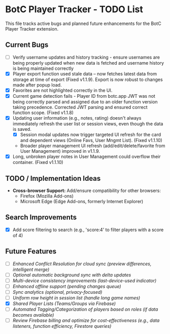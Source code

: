 # BotC Player Tracker - TODO List

This file tracks active bugs and planned future enhancements for the BotC Player Tracker extension.

## Current Bugs

*   [ ] Verify username updates and history tracking - ensure usernames are being properly updated when new data is fetched and username history is being maintained correctly
*   [x] Player export function used stale data – now fetches latest data from storage at time of export (Fixed v1.1.9). Export is now robust to changes made after popup load.
*   [x] Favorites are not highlighted correctly in the UI.
*   [x] Current game detection fails - Player ID from botc.app JWT was not being correctly parsed and assigned due to an older function version taking precedence. Corrected JWT parsing and ensured correct function scope. (Fixed v1.1.8)
*   [x] Updating user information (e.g., notes, rating) doesn't always immediately refresh the user list or session views, even though the data is saved.
    *   [x] Session modal updates now trigger targeted UI refresh for the card and dependent views (Online Favs, User Mngmt List). (Fixed v1.1.10)
    *   Broader player management UI refresh (add/edit/delete/favorite from User Management) improved in v1.1.9.
*   [x] Long, unbroken player notes in User Management could overflow their container. (Fixed v1.1.10)

## TODO / Implementation Ideas

- **Cross-browser Support:** Add/ensure compatibility for other browsers:
  - Firefox (Mozilla Add-ons)
  - Microsoft Edge (Edge Add-ons, formerly Internet Explorer)

## Search Improvements

*   [x] Add score filtering to search (e.g., 'score:4' to filter players with a score of 4)

## Future Features

*   [ ] *Enhanced Conflict Resolution for cloud sync (preview differences, intelligent merge)*
*   [ ] *Optional automatic background sync with delta updates*
*   [ ] *Multi-device consistency improvements (last-device-used indicator)*
*   [ ] *Enhanced offline support (pending changes queue)*
*   [ ] *Sync analytics (optional, privacy-focused)*
*   [ ] *Uniform row height in session list (handle long game names)*
*   [X] *Shared Player Lists (Teams/Groups via Firebase)*
*   [ ] *Automated Tagging/Categorization of players based on roles (if data becomes available)*
*   [ ] *Review Firebase billing and optimize for cost-effectiveness (e.g., data listeners, function efficiency, Firestore queries)*
